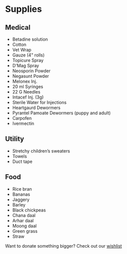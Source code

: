 Supplies
==========

Medical
----
* Betadine solution
* Cotton
* Vet Wrap
* Gauze (4" rolls)
* Topicure Spray
* D'Mag Spray
* Neosporin Powder
* Negasunt Powder
* Melonex Inj.
* 20 ml Syringes
* 22 G Needles
* Intacef Inj. (3g)
* Sterile Water for Injections
* Heartgaurd Dewormers
* Pyrantel Pamoate Dewormers (puppy and adult)
* Carpofen
* Ivermectin

Utility
-----
* Stretchy children’s sweaters
* Towels
* Duct tape

Food
-----
* Rice bran
* Bananas
* Jaggery
* Barley
* Black chickpeas
* Chana daal
* Arhar daal
* Moong daal
* Green grass
* Straw


Want to donate something bigger? Check out our [wishlist]( #wishlist "wishlist" )
